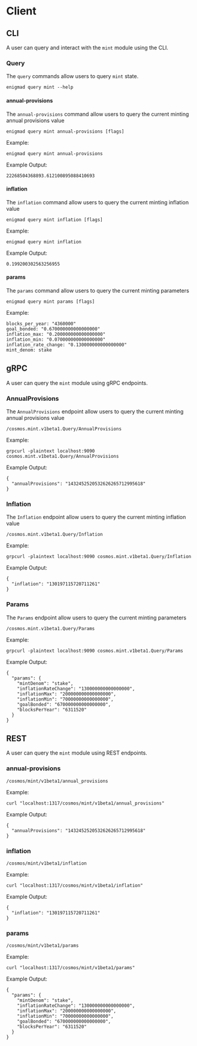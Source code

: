 # Client

## CLI

A user can query and interact with the `mint` module using the CLI.

### Query

The `query` commands allow users to query `mint` state.

```
enigmad query mint --help
```

#### annual-provisions

The `annual-provisions` command allow users to query the current minting annual provisions value

```
enigmad query mint annual-provisions [flags]
```

Example:

```
enigmad query mint annual-provisions
```

Example Output:

```
22268504368893.612100895088410693
```

#### inflation

The `inflation` command allow users to query the current minting inflation value

```
enigmad query mint inflation [flags]
```

Example:

```
enigmad query mint inflation
```

Example Output:

```
0.199200302563256955
```

#### params

The `params` command allow users to query the current minting parameters

```
enigmad query mint params [flags]
```

Example:

```
blocks_per_year: "4360000"
goal_bonded: "0.670000000000000000"
inflation_max: "0.200000000000000000"
inflation_min: "0.070000000000000000"
inflation_rate_change: "0.130000000000000000"
mint_denom: stake
```

## gRPC

A user can query the `mint` module using gRPC endpoints.

### AnnualProvisions

The `AnnualProvisions` endpoint allow users to query the current minting annual provisions value

```
/cosmos.mint.v1beta1.Query/AnnualProvisions
```

Example:

```
grpcurl -plaintext localhost:9090 cosmos.mint.v1beta1.Query/AnnualProvisions
```

Example Output:

```
{
  "annualProvisions": "1432452520532626265712995618"
}
```

### Inflation

The `Inflation` endpoint allow users to query the current minting inflation value

```
/cosmos.mint.v1beta1.Query/Inflation
```

Example:

```
grpcurl -plaintext localhost:9090 cosmos.mint.v1beta1.Query/Inflation
```

Example Output:

```
{
  "inflation": "130197115720711261"
}
```

### Params

The `Params` endpoint allow users to query the current minting parameters

```
/cosmos.mint.v1beta1.Query/Params
```

Example:

```
grpcurl -plaintext localhost:9090 cosmos.mint.v1beta1.Query/Params
```

Example Output:

```
{
  "params": {
    "mintDenom": "stake",
    "inflationRateChange": "130000000000000000",
    "inflationMax": "200000000000000000",
    "inflationMin": "70000000000000000",
    "goalBonded": "670000000000000000",
    "blocksPerYear": "6311520"
  }
}
```

## REST

A user can query the `mint` module using REST endpoints.

### annual-provisions

```
/cosmos/mint/v1beta1/annual_provisions
```

Example:

```
curl "localhost:1317/cosmos/mint/v1beta1/annual_provisions"
```

Example Output:

```
{
  "annualProvisions": "1432452520532626265712995618"
}
```

### inflation

```
/cosmos/mint/v1beta1/inflation
```

Example:

```
curl "localhost:1317/cosmos/mint/v1beta1/inflation"
```

Example Output:

```
{
  "inflation": "130197115720711261"
}
```

### params

```
/cosmos/mint/v1beta1/params
```

Example:

```
curl "localhost:1317/cosmos/mint/v1beta1/params"
```

Example Output:

```
{
  "params": {
    "mintDenom": "stake",
    "inflationRateChange": "130000000000000000",
    "inflationMax": "200000000000000000",
    "inflationMin": "70000000000000000",
    "goalBonded": "670000000000000000",
    "blocksPerYear": "6311520"
  }
}
```
